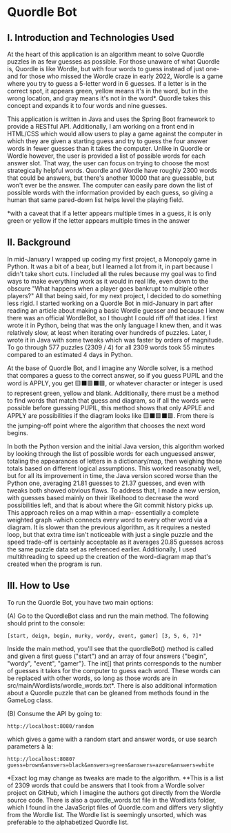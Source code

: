 # Quordle Bot

## I. Introduction and Technologies Used
  
At the heart of this application is an algorithm meant to solve Quordle puzzles in as few guesses as possible.  For those unaware of what Quordle is, Quordle is like Wordle, but with four words to guess instead of just one- and for those who missed the Wordle craze in early 2022, Wordle is a game where you try to guess a 5-letter word in 6 guesses.  If a letter is in the correct spot, it appears green, yellow means it's in the word, but in the wrong location, and gray means it's not in the word*.   Quordle takes this concept and expands it to four words and nine guesses.

This application is written in Java and uses the Spring Boot framework to provide a RESTful API.  Additionally, I am working on a front end in HTML/CSS which would allow users to play a game against the computer in which they are given a starting guess and try to guess the four answer words in fewer guesses than it takes the computer.  Unlike in Quordle or Wordle however, the user is provided a list of possible words for each answer slot.  That way, the user can focus on trying to choose the most strategically helpful words.  Quordle and Wordle have roughly 2300 words that could be answers, but there's another 10000 that are guessable, but won't ever be the answer.  The computer can easily pare down the list of possible words with the information provided by each guess, so giving a human that same pared-down list helps level the playing field.
	
*with a caveat that if a letter appears multiple times in a guess, it is only green or yellow if the letter appears multiple times in the answer

## II. Background
In mid-January I wrapped up coding my first project, a Monopoly game in Python.  It was a bit of a bear, but I learned a lot from it, in part because I didn't take short cuts.  I included all the rules because my goal was to find ways to make everything work as it would in real life, even down to the obscure "What happens when a player goes bankrupt to multiple other players?"  All that being said, for my next project, I decided to do something less rigid.  I started working on a Quordle Bot in mid-January in part after reading an article about making a basic Wordle guesser and because I knew there was an official WordleBot, so I thought I could riff off that idea.  I first wrote it in Python, being that was the only language I knew then, and it was relatively slow, at least when iterating over hundreds of puzzles.  Later, I wrote it in Java with some tweaks which was faster by orders of magnitude.  To go through 577 puzzles (2309 / 4) for all 2309 words took 55 minutes compared to an estimated 4 days in Python.

At the base of Quordle Bot, and I imagine any Wordle solver, is a method that compares a guess to the correct answer, so if you guess PUPIL and the word is APPLY, you get 🟨⬛🟩⬛🟩, or whatever character or integer is used to represent green, yellow and blank.  Additionally, there must be a method to find words that match that guess and diagram, so if all the words were possible before guessing PUPIL, this method shows that only APPLE and APPLY are possibilities if the diagram looks like 🟨⬛🟩⬛🟩.  From there is the jumping-off point where the algorithm that chooses the next word begins.

In both the Python version and the initial Java version, this algorithm worked by looking through the list of possible words for each unguessed answer, totaling the appearances of letters in a dictionary/map, then weighing those totals based on different logical assumptions.  This worked reasonably well, but for all its improvement in time, the Java version scored worse than the Python one, averaging 21.81 guesses to 21.37 guesses, and even with tweaks both showed obvious flaws.  To address that, I made a new version, with guesses based mainly on their likelihood to decrease the word possibilities left, and that is about where the Git commit history picks up.  This approach relies on a map within a map- essentially a complete weighted graph -which connects every word to every other word via a diagram.  It is slower than the previous algorithm, as it requires a nested loop, but that extra time isn't noticeable with just a single puzzle and the speed trade-off is certainly acceptable as it averages 20.85 guesses across the same puzzle data set as referenced earlier.  Additionally, I used multithreading to speed up the creation of the word-diagram map that's created when the program is run.

## III. How to Use
To run the Quordle Bot, you have two main options:

(A) Go to the QuordleBot class and run the main method.  The following should print to the console:

	[start, deign, begin, murky, wordy, event, gamer] [3, 5, 6, 7]*

Inside the main method, you'll see that the quordleBot() method is called and given a first guess ("start") and an array of four answers {"begin", "wordy", "event", "gamer"}.  The int[] that prints corresponds to the number of guesses it takes for the computer to guess each word.  These words can be replaced with other words, so long as those words are in src/main/Wordlists/wordle_words.txt*.  There is also additional information about a Quordle puzzle that can be gleaned from methods found in the GameLog class.

(B) Consume the API by going to:

	http://localhost:8080/random 
which gives a game with a random start and answer words, or use search parameters à la:

	http://localhost:8080?guess=brown&answers=black&answers=green&answers=azure&answers=white
*Exact log may change as tweaks are made to the algorithm.
**This is a list of 2309 words that could be answers that I took from a Wordle solver project on GitHub, which I imagine the authors got directly from the Wordle source code.  There is also a quordle_words.txt file in the Wordlists folder, which I found in the JavaScript files of Quordle.com and differs very slightly from the Wordle list.  The Wordle list is seemingly unsorted, which was preferable to the alphabetized Quordle list.